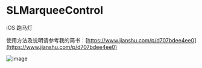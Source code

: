 # SLMarqueeControl
iOS 跑马灯

使用方法及说明请参考我的简书：[https://www.jianshu.com/p/d707bdee4ee0](https://www.jianshu.com/p/d707bdee4ee0)


![image](https://github.com/WSongLin/SLMarqueeControl/blob/master/SLMarqueeControl/gif/跑马灯.gif)
